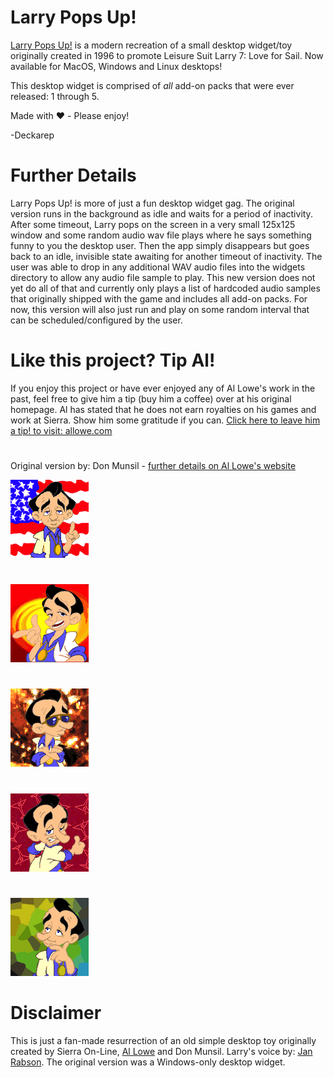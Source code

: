 # Larry Pops Up!
[Larry Pops Up!](https://en.wikipedia.org/wiki/Leisure_Suit_Larry) is a modern recreation of a small desktop widget/toy originally created in 1996 to promote Leisure Suit Larry 7: Love for Sail. Now available for MacOS, Windows and Linux desktops!

This desktop widget is comprised of *all* add-on packs that were ever released: 1 through 5.

Made with ♥️ - Please enjoy!

-Deckarep
#

# Further Details
Larry Pops Up! is more of just a fun desktop widget gag. The original version runs in the background as idle and waits for a period of inactivity. After some timeout, Larry pops on the screen in a very small 125x125 window and some random audio wav file plays where he says something funny to you the desktop user. Then the app simply disappears but goes back to an idle, invisible state awaiting for another timeout of inactivity. The user was able to drop in any additional WAV audio files into the widgets directory to allow any audio file sample to play. This new version does not yet do all of that and currently only plays a list of hardcoded audio samples that originally shipped with the game and includes all add-on packs. For now, this version will also just run and play on some random interval that can be scheduled/configured by the user.

#

# Like this project? Tip Al!
If you enjoy this project or have ever enjoyed any of Al Lowe's work in the past, feel free to give him a tip (buy him a coffee) over at his original homepage. Al has stated that he does not earn royalties on his games and work at Sierra. Show him some gratitude if you can. [Click here to leave him a tip! to visit: allowe.com](https://allowe.com/more/tipjar.html)
#

Original version by: Don Munsil - [further details on Al Lowe's website](https://allowe.com/games/larry/even-more-larry/larry-links.html)


![Larry1](LpopsUp1/POP1.png?raw=true "Larry1")

#
![Larry2](LpopsUp2/POP2.png?raw=true "Larry2")

#
![Larry3](LpopsUp3/POP3.png?raw=true "Larry3")

#

![Larry4](LpopsUp4/POP4.png?raw=true "Larry1")

#

![Larry5](LpopsUp5/POP5.png?raw=true "Larry1")

# Disclaimer

This is just a fan-made resurrection of an old simple desktop toy originally created by Sierra On-Line, [Al Lowe](https://allowe.com) and Don Munsil. Larry's voice by: [Jan Rabson](https://en.wikipedia.org/wiki/Jan_Rabson). The original version was a Windows-only desktop widget.